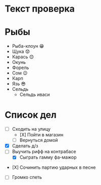 # Текст проверка

# Рыбы
* Рыба-клоун :grin: 
* Щука :worried:
* Карась :blush:
* Окунь
* Форель
* Сом :wink:
* Карп
* Язь :sunglasses:
* Сельдь
     * Сельдь иваси
      
# Список дел
* [ ] Сходить на улицу
    * [Х] Пойти в магазин
    * [ ] Вернуться домой
* [X] Сделать д/з
* [ ] Выучить рифф на контрабасе
    * [X] Сыграть гамму фа-мажор
* [Х] Сочинить партию ударных в песне
* [ ] Громко спеть